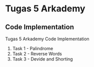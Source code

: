 # Tugas 5 Arkademy
## Code Implementation

Tugas 5 Arkademy Code Implementation

1. Task 1 - Palindrome
2. Task 2 - Reverse Words
3. Task 3 - Devide and Shorting
